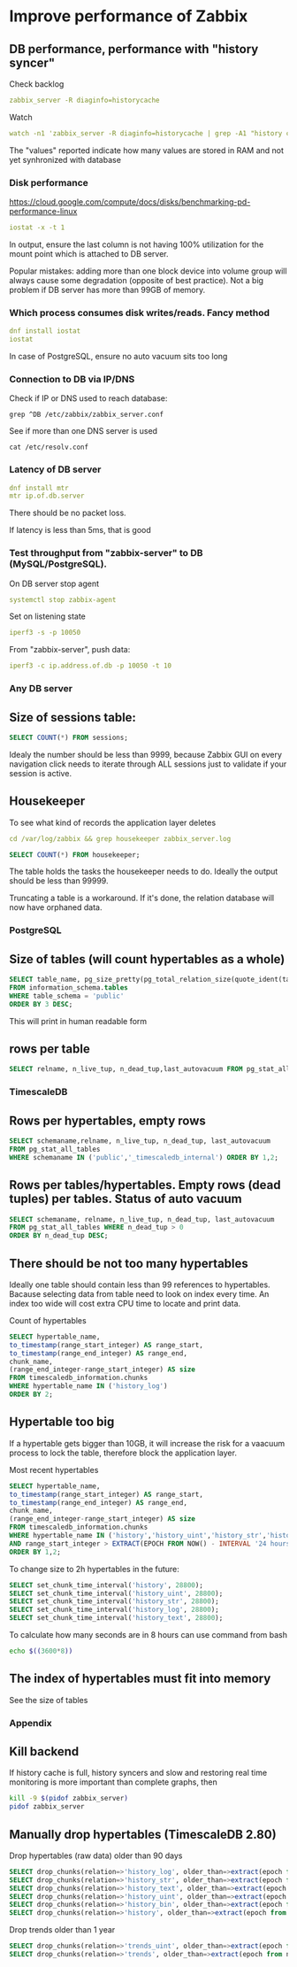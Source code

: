 # Improve performance of Zabbix

## DB performance, performance with "history syncer"

Check backlog

```yaml
zabbix_server -R diaginfo=historycache
```

Watch

```yaml
watch -n1 'zabbix_server -R diaginfo=historycache | grep -A1 "history cache diagnostic information"'
```

The "values" reported indicate how many values are stored in RAM and not yet synhronized with database


### Disk performance

https://cloud.google.com/compute/docs/disks/benchmarking-pd-performance-linux

```yaml
iostat -x -t 1
```

In output, ensure the last column is not having 100% utilization for the mount point which is attached to DB server.

Popular mistakes: adding more than one block device into volume group will always cause some degradation (opposite of best practice). Not a big problem if DB server has more than 99GB of memory.

### Which process consumes disk writes/reads. Fancy method

```yaml
dnf install iostat
iostat
```

In case of PostgreSQL, ensure no auto vacuum sits too long

### Connection to DB via IP/DNS

Check if IP or DNS used to reach database:

```
grep ^DB /etc/zabbix/zabbix_server.conf
```

See if more than one DNS server is used

```
cat /etc/resolv.conf
```

### Latency of DB server

```yaml
dnf install mtr
mtr ip.of.db.server
```

There should be no packet loss.

If latency is less than 5ms, that is good


### Test throughput from "zabbix-server" to DB (MySQL/PostgreSQL).

On DB server stop agent

```yaml
systemctl stop zabbix-agent
```

Set on listening state

```yaml
iperf3 -s -p 10050
```

From "zabbix-server", push data:

```yaml
iperf3 -c ip.address.of.db -p 10050 -t 10
```

### Any DB server

## Size of sessions table:

```sql
SELECT COUNT(*) FROM sessions;
```

Idealy the number should be less than 9999, because Zabbix GUI on every navigation click needs to iterate through ALL sessions just to validate if your session is active.

## Housekeeper

To see what kind of records the application layer deletes

```yaml
cd /var/log/zabbix && grep housekeeper zabbix_server.log
```

```sql
SELECT COUNT(*) FROM housekeeper;
```

The table holds the tasks the housekeeper needs to do. Ideally the output should be less than 99999.

Truncating a table is a workaround. If it's done, the relation database will now have orphaned data.


### PostgreSQL

## Size of tables (will count hypertables as a whole)

```sql
SELECT table_name, pg_size_pretty(pg_total_relation_size(quote_ident(table_name))), pg_total_relation_size(quote_ident(table_name))
FROM information_schema.tables
WHERE table_schema = 'public'
ORDER BY 3 DESC;
```

This will print in human readable form

## rows per table

```sql
SELECT relname, n_live_tup, n_dead_tup,last_autovacuum FROM pg_stat_all_tables WHERE schemaname='public' ORDER BY 1;
```

### TimescaleDB

## Rows per hypertables, empty rows

```sql
SELECT schemaname,relname, n_live_tup, n_dead_tup, last_autovacuum
FROM pg_stat_all_tables
WHERE schemaname IN ('public','_timescaledb_internal') ORDER BY 1,2;
```

## Rows per tables/hypertables. Empty rows (dead tuples) per tables. Status of auto vacuum

```sql
SELECT schemaname, relname, n_live_tup, n_dead_tup, last_autovacuum
FROM pg_stat_all_tables WHERE n_dead_tup > 0
ORDER BY n_dead_tup DESC;
```

## There should be not too many hypertables

Ideally one table should contain less than 99 references to hypertables. Bacause selecting data from table need to look on index every time. An index too wide will cost extra CPU time to locate and print data.

Count of hypertables

```sql
SELECT hypertable_name,
to_timestamp(range_start_integer) AS range_start,
to_timestamp(range_end_integer) AS range_end,
chunk_name,
(range_end_integer-range_start_integer) AS size
FROM timescaledb_information.chunks
WHERE hypertable_name IN ('history_log')
ORDER BY 2;
```

## Hypertable too big

If a hypertable gets bigger than 10GB, it will increase the risk for a vaacuum process to lock the table, therefore block the application layer.

Most recent hypertables

```sql
SELECT hypertable_name,
to_timestamp(range_start_integer) AS range_start,
to_timestamp(range_end_integer) AS range_end,
chunk_name,
(range_end_integer-range_start_integer) AS size
FROM timescaledb_information.chunks
WHERE hypertable_name IN ('history','history_uint','history_str','history_log','history_text','history_bin','trends_uint','trends')
AND range_start_integer > EXTRACT(EPOCH FROM NOW() - INTERVAL '24 hours')
ORDER BY 1,2;
```

To change size to 2h hypertables in the future:

```sql
SELECT set_chunk_time_interval('history', 28800);
SELECT set_chunk_time_interval('history_uint', 28800);
SELECT set_chunk_time_interval('history_str', 28800);
SELECT set_chunk_time_interval('history_log', 28800);
SELECT set_chunk_time_interval('history_text', 28800);
```

To calculate how many seconds are in 8 hours can use command from bash

```sh
echo $((3600*8))
```


## The index of hypertables must fit into memory

See the size of tables

### Appendix

## Kill backend

If history cache is full, history syncers and slow and restoring real time monitoring is more important than complete graphs, then

```sh
kill -9 $(pidof zabbix_server)
pidof zabbix_server
```

## Manually drop hypertables (TimescaleDB 2.80)

Drop hypertables (raw data) older than 90 days

```sql
SELECT drop_chunks(relation=>'history_log', older_than=>extract(epoch from now()::DATE - 90)::integer);
SELECT drop_chunks(relation=>'history_str', older_than=>extract(epoch from now()::DATE - 90)::integer); 
SELECT drop_chunks(relation=>'history_text', older_than=>extract(epoch from now()::DATE - 90)::integer); 
SELECT drop_chunks(relation=>'history_uint', older_than=>extract(epoch from now()::DATE - 90)::integer); 
SELECT drop_chunks(relation=>'history_bin', older_than=>extract(epoch from now()::DATE - 90)::integer); 
SELECT drop_chunks(relation=>'history', older_than=>extract(epoch from now()::DATE - 90)::integer);
```

Drop trends older than 1 year

```sql
SELECT drop_chunks(relation=>'trends_uint', older_than=>extract(epoch from now()::DATE - 365)::integer);
SELECT drop_chunks(relation=>'trends', older_than=>extract(epoch from now()::DATE - 365)::integer);
```

